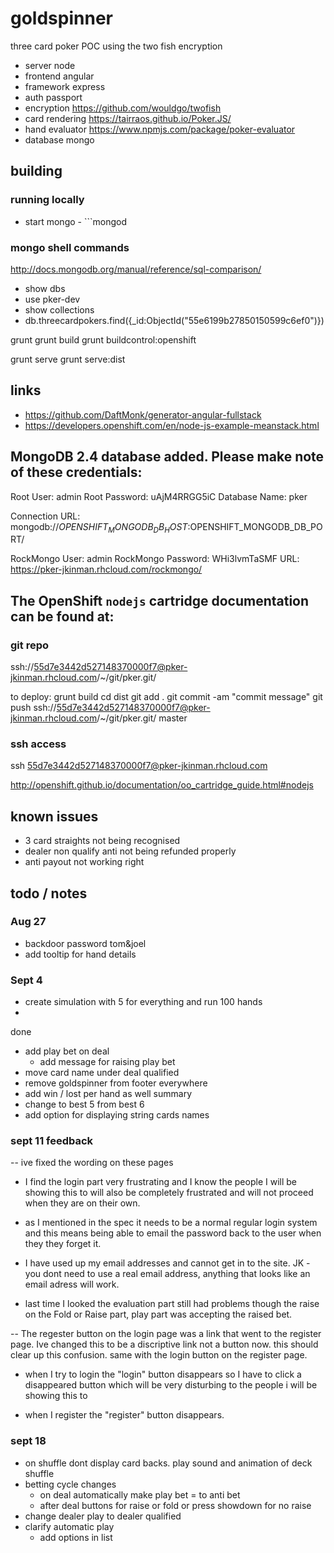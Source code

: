 
# goldspinner
three card poker POC using the two fish encryption
- server	node
- frontend	angular
- framework	express
- auth	passport
- encryption	https://github.com/wouldgo/twofish
- card rendering	https://tairraos.github.io/Poker.JS/
- hand evaluator	https://www.npmjs.com/package/poker-evaluator
- database	mongo

## building
### running locally

- start mongo - ```mongod

### mongo shell commands
http://docs.mongodb.org/manual/reference/sql-comparison/
- show dbs
- use pker-dev
- show collections
- db.threecardpokers.find({_id:ObjectId("55e6199b27850150599c6ef0")})


grunt
grunt build
grunt buildcontrol:openshift

grunt serve
grunt serve:dist
## links
- https://github.com/DaftMonk/generator-angular-fullstack
- https://developers.openshift.com/en/node-js-example-meanstack.html

## MongoDB 2.4 database added.  Please make note of these credentials:

   Root User:     admin
   Root Password: uAjM4RRGG5iC
   Database Name: pker

Connection URL: mongodb://$OPENSHIFT_MONGODB_DB_HOST:$OPENSHIFT_MONGODB_DB_PORT/

  RockMongo User: admin
  RockMongo Password: WHi3lvmTaSMF
URL: https://pker-jkinman.rhcloud.com/rockmongo/

## The OpenShift `nodejs` cartridge documentation can be found at:

### git repo

ssh://55d7e3442d527148370000f7@pker-jkinman.rhcloud.com/~/git/pker.git/

to deploy:
grunt build
cd dist
git add .
git commit -am "commit message"
git push ssh://55d7e3442d527148370000f7@pker-jkinman.rhcloud.com/~/git/pker.git/ master 

### ssh access

ssh 55d7e3442d527148370000f7@pker-jkinman.rhcloud.com

http://openshift.github.io/documentation/oo_cartridge_guide.html#nodejs

## known issues
- 3 card straights not being recognised
- dealer non qualify anti not being refunded properly
- anti payout not working right

## todo / notes
### Aug 27
- backdoor password tom&joel
- add tooltip for hand details

### Sept 4
- create simulation with 5 for everything and run 100 hands
- 
done
- add play bet on deal
	- add message for raising play bet
- move card name under deal qualified
- remove goldspinner from footer everywhere
- add win / lost per hand as well summary
- change to best 5 from best 6
- add option for displaying string cards names

### sept 11 feedback
-- ive fixed the wording on these pages
* I find the login part very frustrating
and I know the people I will be showing this to will also be completely frustrated and will not proceed when they are on their own.

* as I mentioned in the spec it needs to be a normal regular login system and this means being able to email the password back to the user when they they forget it.

* I have used up my email addresses and cannot get in to the site. JK - you dont need to use a real email address, anything that looks like an email adress will work.

* last time I looked the evaluation part still had problems though the raise on the Fold or Raise part, play part was accepting the raised bet.

-- The regester button on the login page was a link that went to the register page. Ive changed this to be a discriptive link not a button now. this should clear up this confusion. same with the login button on the register page.

* when I try to login the "login" button disappears so I have to click a disappeared button which will be very disturbing to the people i will be showing this to

* when I register the "register" button disappears.

### sept 18

- on shuffle dont display card backs. play sound and animation of deck shuffle
- betting cycle changes
	- on deal automatically make play bet = to anti bet
	- after deal buttons for raise or fold or press showdown for no raise
- change dealer play to dealer qualified
- clarify automatic play
	- add options in list
